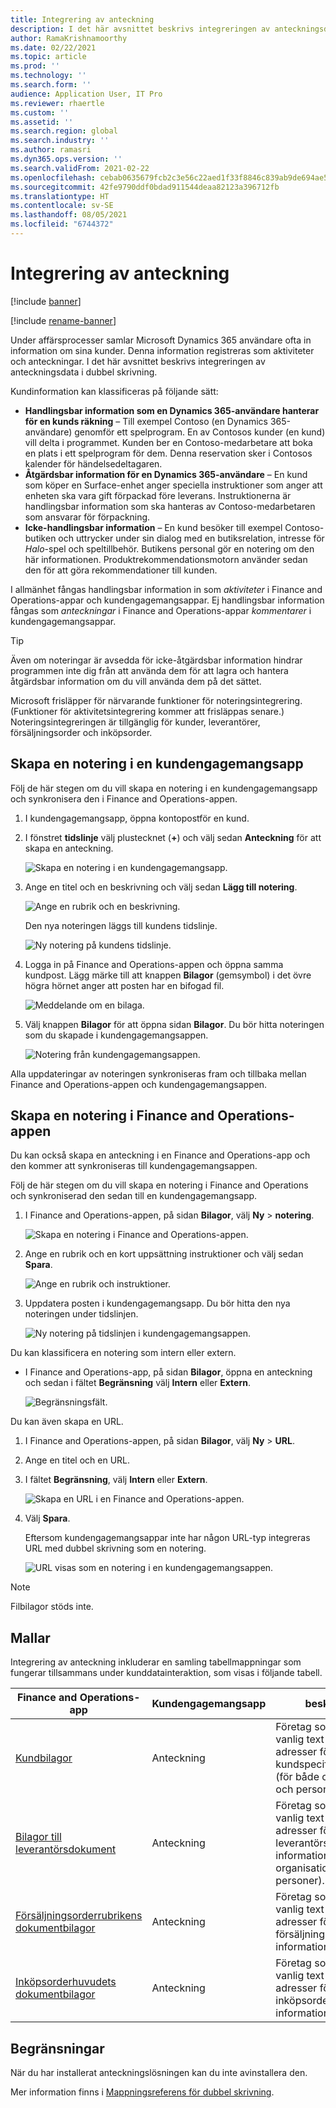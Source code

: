 ```yaml
---
title: Integrering av anteckning
description: I det här avsnittet beskrivs integreringen av anteckningsdata i dubbel skrivning.
author: RamaKrishnamoorthy
ms.date: 02/22/2021
ms.topic: article
ms.prod: ''
ms.technology: ''
ms.search.form: ''
audience: Application User, IT Pro
ms.reviewer: rhaertle
ms.custom: ''
ms.assetid: ''
ms.search.region: global
ms.search.industry: ''
ms.author: ramasri
ms.dyn365.ops.version: ''
ms.search.validFrom: 2021-02-22
ms.openlocfilehash: cebab0635679fcb2c3e56c22aed1f33f8846c839ab9de694ae596c9366da96db
ms.sourcegitcommit: 42fe9790ddf0bdad911544deaa82123a396712fb
ms.translationtype: HT
ms.contentlocale: sv-SE
ms.lasthandoff: 08/05/2021
ms.locfileid: "6744372"
---
```

# <a name="note-integration"></a>Integrering av anteckning

[!include [banner](../../includes/banner.md)]

[!include [rename-banner](~/includes/cc-data-platform-banner.md)]

Under affärsprocesser samlar Microsoft Dynamics 365 användare ofta in information om sina kunder. Denna information registreras som aktiviteter och anteckningar. I det här avsnittet beskrivs integreringen av anteckningsdata i dubbel skrivning.

Kundinformation kan klassificeras på följande sätt:

+ **Handlingsbar information som en Dynamics 365-användare hanterar för en kunds räkning** – Till exempel Contoso (en Dynamics 365-användare) genomför ett spelprogram. En av Contosos kunder (en kund) vill delta i programmet. Kunden ber en Contoso-medarbetare att boka en plats i ett spelprogram för dem. Denna reservation sker i Contosos kalender för händelsedeltagaren.
+ **Åtgärdsbar information för en Dynamics 365-användare** – En kund som köper en Surface-enhet anger speciella instruktioner som anger att enheten ska vara gift förpackad före leverans. Instruktionerna är handlingsbar information som ska hanteras av Contoso-medarbetaren som ansvarar för förpackning.
+ **Icke-handlingsbar information** – En kund besöker till exempel Contoso-butiken och uttrycker under sin dialog med en butiksrelation, intresse för *Halo*-spel och speltillbehör. Butikens personal gör en notering om den här informationen. Produktrekommendationsmotorn använder sedan den för att göra rekommendationer till kunden.

I allmänhet fångas handlingsbar information in som *aktiviteter* i Finance and Operations-appar och kundengagemangsappar. Ej handlingsbar information fångas som *anteckningar* i Finance and Operations-appar *kommentarer* i kundengagemangsappar.

> [!TIP]
> Även om noteringar är avsedda för icke-åtgärdsbar information hindrar programmen inte dig från att använda dem för att lagra och hantera åtgärdsbar information om du vill använda dem på det sättet.

Microsoft frisläpper för närvarande funktioner för noteringsintegrering. (Funktioner för aktivitetsintegrering kommer att frisläppas senare.) Noteringsintegreringen är tillgänglig för kunder, leverantörer, försäljningsorder och inköpsorder.

## <a name="create-a-note-in-a-customer-engagement-app"></a>Skapa en notering i en kundengagemangsapp

Följ de här stegen om du vill skapa en notering i en kundengagemangsapp och synkronisera den i Finance and Operations-appen.

1. I kundengagemangsapp, öppna kontopostför en kund.
2. I fönstret **tidslinje** välj plustecknet (**+**) och välj sedan **Anteckning** för att skapa en anteckning.

    ![Skapa en notering i en kundengagemangsapp.](media/notes-ce-1.png)

3. Ange en titel och en beskrivning och välj sedan **Lägg till notering**.

    ![Ange en rubrik och en beskrivning.](media/notes-ce-2.png)

    Den nya noteringen läggs till kundens tidslinje.

    ![Ny notering på kundens tidslinje.](media/notes-ce-3.png)

4. Logga in på Finance and Operations-appen och öppna samma kundpost. Lägg märke till att knappen **Bilagor** (gemsymbol) i det övre högra hörnet anger att posten har en bifogad fil.

    ![Meddelande om en bilaga.](media/notes-ce-4.png)

5. Välj knappen **Bilagor** för att öppna sidan **Bilagor**. Du bör hitta noteringen som du skapade i kundengagemangsappen.

    ![Notering från kundengagemangsappen.](media/notes-ce-5.png)

Alla uppdateringar av noteringen synkroniseras fram och tillbaka mellan Finance and Operations-appen och kundengagemangsappen.

## <a name="create-a-note-in-a-finance-and-operations-app"></a>Skapa en notering i Finance and Operations-appen

Du kan också skapa en anteckning i en Finance and Operations-app och den kommer att synkroniseras till kundengagemangsappen.

Följ de här stegen om du vill skapa en notering i Finance and Operations och synkroniserad den sedan till en kundengagemangsapp.

1. I Finance and Operations-appen, på sidan **Bilagor**, välj **Ny** \> **notering**.

    ![Skapa en notering i Finance and Operations-appen.](media/notes-fo-1.png)

2. Ange en rubrik och en kort uppsättning instruktioner och välj sedan **Spara**.

    ![Ange en rubrik och instruktioner.](media/notes-fo-2.png)

3. Uppdatera posten i kundengagemangsapp. Du bör hitta den nya noteringen under tidslinjen.

    ![Ny notering på tidslinjen i kundengagemangsappen.](media/notes-fo-3.png)

Du kan klassificera en notering som intern eller extern.

- I Finance and Operations-app, på sidan **Bilagor**, öppna en anteckning och sedan i fältet **Begränsning** välj **Intern** eller **Extern**.

    ![Begränsningsfält.](media/notes-fo-4.png)

Du kan även skapa en URL.

1. I Finance and Operations-appen, på sidan **Bilagor**, välj **Ny** \> **URL**.
2. Ange en titel och en URL.
3. I fältet **Begränsning**, välj **Intern** eller **Extern**.

    ![Skapa en URL i en Finance and Operations-appen.](media/notes-fo-5.png)

4. Välj **Spara**.

    Eftersom kundengagemangsappar inte har någon URL-typ integreras URL med dubbel skrivning som en notering.

    ![URL visas som en notering i en kundengagemangsappen.](media/notes-ce-6.png)

> [!NOTE]
> Filbilagor stöds inte.

## <a name="templates"></a>Mallar

Integrering av anteckning inkluderar en samling tabellmappningar som fungerar tillsammans under kunddatainteraktion, som visas i följande tabell.

| Finance and Operations-app | Kundengagemangsapp | beskrivning |
|----------------------------|-------------------------|-------------|
| [Kundbilagor](mapping-reference.md#230) | Anteckning | Företag som använder vanlig text och URL-adresser för att samla in kundspecifik information (för både organisationer och personer). |
| [Bilagor till leverantörsdokument](mapping-reference.md#231) | Anteckning | Företag som använder vanlig text och URL-adresser för att samla in leverantörsspecifik information (för både organisationer och personer). |
| [Försäljningsorderrubrikens dokumentbilagor](mapping-reference.md#229) | Anteckning | Företag som använder vanlig text och URL-adresser för att samla in försäljningsorderspecifik information. |
| [Inköpsorderhuvudets dokumentbilagor](mapping-reference.md#232) | Anteckning | Företag som använder vanlig text och URL-adresser för att samla in inköpsorderspecifik information. |

## <a name="limitations"></a>Begränsningar

När du har installerat anteckningslösningen kan du inte avinstallera den. 

Mer information finns i [Mappningsreferens för dubbel skrivning](mapping-reference.md).
